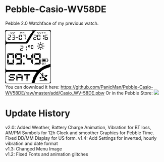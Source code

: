 Pebble-Casio-WV58DE
===================

Pebble 2.0 Watchface of my previous watch.

![Screenshot](https://github.com/PanicMan/Pebble-Casio-WV58DE/raw/master/add/Casio_WV-58DE.png "Screenshot")<br>
You can download it here: https://github.com/PanicMan/Pebble-Casio-WV58DE/raw/master/add/Casio_WV-58DE.pbw
Or in the Pebble Store:
<a href="http://pblweb.com/appstore/52f0ad814ae3634df7000259" title="Casio-WV-58DE on the Pebble appstore">
  <img src="http://pblweb.com/badge/52f0ad814ae3634df7000259/white/medium/" />
</a>


Update History
==============
v2.0: Added Weather, Battery Charge Animation, Vibration for BT loss, AM/PM Symbols for 12h Clock and  smoother Graphics for Pebble Time. Fixed DD/MM Display for US form.
v1.4: Add Settings for inverted, hourly vibration and date format<br>
v1.3: Changed Menu Image<br>
v1.2: Fixed Fonts and animation glitches

